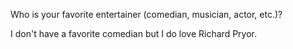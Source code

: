 Who is your favorite entertainer (comedian, musician, actor, etc.)?

I don't have a favorite comedian but I do love Richard Pryor.